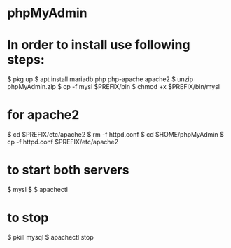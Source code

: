 # phpMyAdmin
# In order to install use following steps:
$ pkg up
$ apt install mariadb php php-apache apache2
$ unzip phpMyAdmin.zip
$ cp -f mysl $PREFIX/bin
$ chmod +x $PREFIX/bin/mysl

# for apache2 
$ cd $PREFIX/etc/apache2
$ rm -f httpd.conf
$ cd $HOME/phpMyAdmin
$ cp -f httpd.conf $PREFIX/etc/apache2
 # to start both servers
 $ mysl
 $
 $ apachectl
 
 # to stop
 $ pkill mysql
 $ apachectl stop

